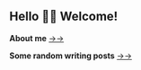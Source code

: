 ## Hello 👋🏻 Welcome!

**About me**  [→→](https://noblegasss.github.io/about/)

**Some random writing posts** [→→](https://noblegasss.github.io/categories/)




